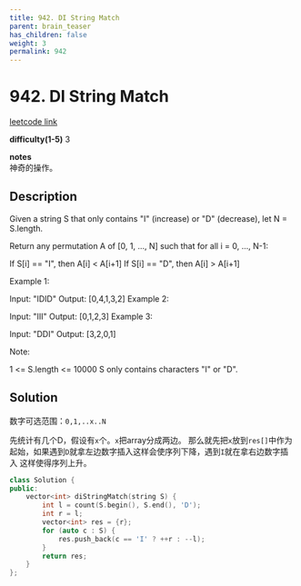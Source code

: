 ```yaml
---
title: 942. DI String Match
parent: brain_teaser
has_children: false
weight: 3
permalink: 942
---
```

# 942. DI String Match
[leetcode link](https://leetcode.com/problems/di-string-match/)

**difficulty(1-5)** 
3

**notes**   
神奇的操作。

## Description
Given a string S that only contains "I" (increase) or "D" (decrease), let N = S.length.

Return any permutation A of [0, 1, ..., N] such that for all i = 0, ..., N-1:

If S[i] == "I", then A[i] < A[i+1]
If S[i] == "D", then A[i] > A[i+1]
 

Example 1:

Input: "IDID"
Output: [0,4,1,3,2]
Example 2:

Input: "III"
Output: [0,1,2,3]
Example 3:

Input: "DDI"
Output: [3,2,0,1]
 

Note:

1 <= S.length <= 10000
S only contains characters "I" or "D".

## Solution
数字可选范围：`0,1,..x..N` 

先统计有几个D，假设有`x`个。`x`把array分成两边。
那么就先把`x`放到`res[]`中作为起始，如果遇到`D`就拿左边数字插入这样会使序列下降，遇到`I`就在拿右边数字插入
这样使得序列上升。

```c++
class Solution {
public:
    vector<int> diStringMatch(string S) {
        int l = count(S.begin(), S.end(), 'D');
        int r = l;
        vector<int> res = {r};
        for (auto c : S) {
            res.push_back(c == 'I' ? ++r : --l);
        }
        return res;        
    }
};
```


<!-- 
Blue label
{: .label .label-blue }

Stable
{: .label .label-green }

New release
{: .label .label-purple }

Coming soon
{: .label .label-yellow }

Deprecated
{: .label .label-red } -->
